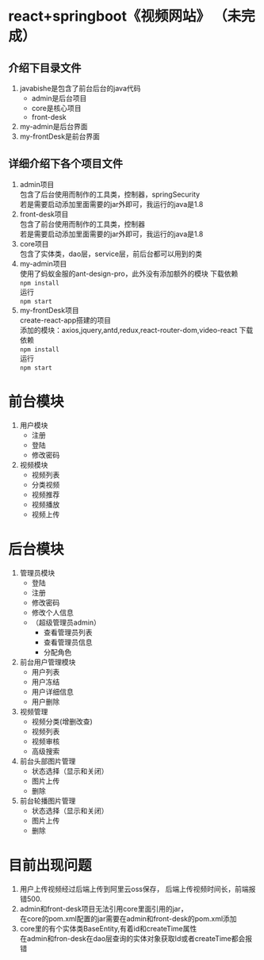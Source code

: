 # react+springboot《视频网站》 （未完成）

## 介绍下目录文件
1. javabishe是包含了前台后台的java代码
    * admin是后台项目
    * core是核心项目
    * front-desk
2. my-admin是后台界面
3. my-frontDesk是前台界面

## 详细介绍下各个项目文件
1. admin项目  
    包含了后台使用而制作的工具类，控制器，springSecurity  
    若是需要启动添加里面需要的jar外即可，我运行的java是1.8
2. front-desk项目  
    包含了前台使用而制作的工具类，控制器  
    若是需要启动添加里面需要的jar外即可，我运行的java是1.8
3. core项目  
    包含了实体类，dao层，service层，前后台都可以用到的类
4. my-admin项目  
    使用了蚂蚁金服的ant-design-pro，此外没有添加额外的模块 
    下载依赖  
    `npm install`  
    运行  
    `npm start`    
5. my-frontDesk项目  
    create-react-app搭建的项目  
    添加的模块：axios,jquery,antd,redux,react-router-dom,video-react
    下载依赖  
    `npm install`    
    运行  
    `npm start`    

# 前台模块
1. 用户模块
    * 注册
    * 登陆
    * 修改密码
2. 视频模块
    * 视频列表
    * 分类视频
    * 视频推荐
    * 视频播放
    * 视频上传
# 后台模块
1. 管理员模块
    * 登陆
    * 注册
    * 修改密码
    * 修改个人信息
    * （超级管理员admin）
        * 查看管理员列表
        * 查看管理员信息
        * 分配角色
2. 前台用户管理模块
    * 用户列表
    * 用户冻结
    * 用户详细信息
    * 用户删除
3. 视频管理
    * 视频分类(增删改查)
    * 视频列表
    * 视频审核
    * 高级搜索
4. 前台头部图片管理
    * 状态选择（显示和关闭）
    * 图片上传
    * 删除
5. 前台轮播图片管理
    * 状态选择（显示和关闭）
    * 图片上传
    * 删除

# 目前出现问题
1.  用户上传视频经过后端上传到阿里云oss保存，
    后端上传视频时间长，前端报错500.
2.  admin和front-desk项目无法引用core里面引用的jar，      
    在core的pom.xml配置的jar需要在admin和front-desk的pom.xml添加  
3.  core里的有个实体类BaseEntity,有着id和createTime属性  
    在admin和fron-desk在dao层查询的实体对象获取Id或者createTime都会报错




